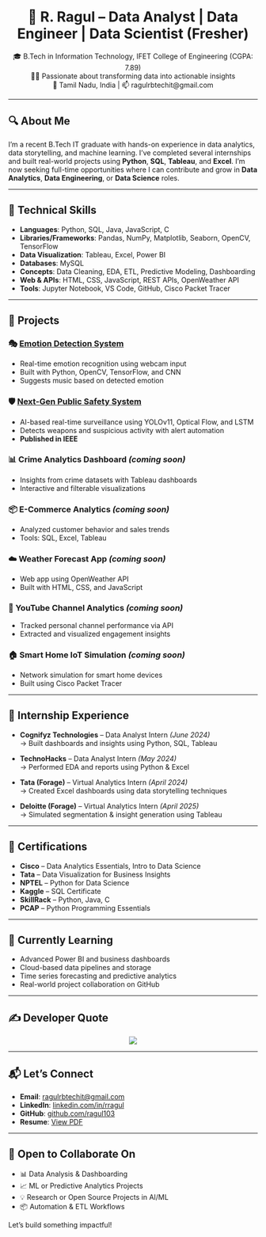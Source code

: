 <h1 align="center">💫 R. Ragul – Data Analyst | Data Engineer | Data Scientist (Fresher)</h1>

<p align="center">
  🎓 B.Tech in Information Technology, IFET College of Engineering (CGPA: 7.89)<br>
  🧑‍💻 Passionate about transforming data into actionable insights<br>
  📍 Tamil Nadu, India | 📫 ragulrbtechit@gmail.com
</p>

---

## 🔍 About Me

I’m a recent B.Tech IT graduate with hands-on experience in data analytics, data storytelling, and machine learning. I’ve completed several internships and built real-world projects using **Python**, **SQL**, **Tableau**, and **Excel**. I’m now seeking full-time opportunities where I can contribute and grow in **Data Analytics**, **Data Engineering**, or **Data Science** roles.

---

## 🧠 Technical Skills

- **Languages**: Python, SQL, Java, JavaScript, C  
- **Libraries/Frameworks**: Pandas, NumPy, Matplotlib, Seaborn, OpenCV, TensorFlow  
- **Data Visualization**: Tableau, Excel, Power BI  
- **Databases**: MySQL  
- **Concepts**: Data Cleaning, EDA, ETL, Predictive Modeling, Dashboarding  
- **Web & APIs**: HTML, CSS, JavaScript, REST APIs, OpenWeather API  
- **Tools**: Jupyter Notebook, VS Code, GitHub, Cisco Packet Tracer

---

## 🚀 Projects

### 🎭 [Emotion Detection System](https://github.com/ragul103/Emotion_Detection.git)
- Real-time emotion recognition using webcam input
- Built with Python, OpenCV, TensorFlow, and CNN
- Suggests music based on detected emotion

### 🛡️ [Next-Gen Public Safety System](https://ieeexplore.ieee.org/document/11011409)
- AI-based real-time surveillance using YOLOv11, Optical Flow, and LSTM
- Detects weapons and suspicious activity with alert automation
- **Published in IEEE**

### 📊 Crime Analytics Dashboard *(coming soon)*
- Insights from crime datasets with Tableau dashboards
- Interactive and filterable visualizations

### 📦 E-Commerce Analytics *(coming soon)*
- Analyzed customer behavior and sales trends
- Tools: SQL, Excel, Tableau

### ☁️ Weather Forecast App *(coming soon)*
- Web app using OpenWeather API
- Built with HTML, CSS, and JavaScript

### 🎯 YouTube Channel Analytics *(coming soon)*
- Tracked personal channel performance via API
- Extracted and visualized engagement insights

### 🏠 Smart Home IoT Simulation *(coming soon)*
- Network simulation for smart home devices
- Built using Cisco Packet Tracer

---

## 💼 Internship Experience

- **Cognifyz Technologies** – Data Analyst Intern *(June 2024)*  
  → Built dashboards and insights using Python, SQL, Tableau

- **TechnoHacks** – Data Analyst Intern *(May 2024)*  
  → Performed EDA and reports using Python & Excel

- **Tata (Forage)** – Virtual Analytics Intern *(April 2024)*  
  → Created Excel dashboards using data storytelling techniques

- **Deloitte (Forage)** – Virtual Analytics Intern *(April 2025)*  
  → Simulated segmentation & insight generation using Tableau

---

## 📜 Certifications

- **Cisco** – Data Analytics Essentials, Intro to Data Science  
- **Tata** – Data Visualization for Business Insights  
- **NPTEL** – Python for Data Science  
- **Kaggle** – SQL Certificate  
- **SkillRack** – Python, Java, C  
- **PCAP** – Python Programming Essentials

---

## 🌱 Currently Learning

- Advanced Power BI and business dashboards  
- Cloud-based data pipelines and storage  
- Time series forecasting and predictive analytics  
- Real-world project collaboration on GitHub

---

## ✍️ Developer Quote

<p align="center">
  <img src="https://quotes-github-readme.vercel.app/api?type=horizontal&theme=gruvbox" />
</p>

---

## 📬 Let’s Connect

- **Email**:               [ragulrbtechit@gmail.com](mailto:ragulrbtechit@gmail.com)  
- **LinkedIn**:            [linkedin.com/in/rragul](https://linkedin.com/in/rragul)  
- **GitHub**:              [github.com/ragul103](https://github.com/ragul103)  
- **Resume**: [View PDF](https://github.com/ragul103/ragul103/blob/main/Analyst.pdf)  
---

## 🤝 Open to Collaborate On

- 📊 Data Analysis & Dashboarding  
- 📈 ML or Predictive Analytics Projects  
- 💡 Research or Open Source Projects in AI/ML  
- 📦 Automation & ETL Workflows

Let’s build something impactful!
